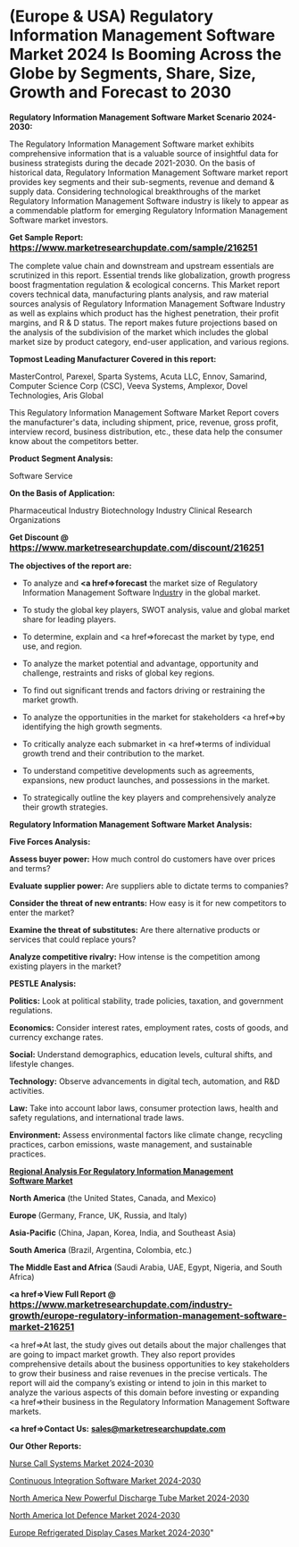 # (Europe & USA) Regulatory Information Management Software Market 2024 Is Booming Across the Globe by Segments, Share, Size, Growth and Forecast to 2030

<strong>Regulatory Information Management Software Market Scenario 2024-2030:</strong>

The Regulatory Information Management Software market exhibits comprehensive information that is a valuable source of insightful data for business strategists during the decade 2021-2030. On the basis of historical data, Regulatory Information Management Software market report provides key segments and their sub-segments, revenue and demand &amp; supply data. Considering technological breakthroughs of the market Regulatory Information Management Software industry is likely to appear as a commendable platform for emerging Regulatory Information Management Software market investors.

<strong>Get Sample Report: <a href=https://www.marketresearchupdate.com/sample/216251><font size=3 color=#0000ff>https://www.marketresearchupdate.com/sample/216251</font></a></strong>

The complete value chain and downstream and upstream essentials are scrutinized in this report. Essential trends like globalization, growth progress boost fragmentation regulation &amp; ecological concerns. This Market report covers technical data, manufacturing plants analysis, and raw material sources analysis of Regulatory Information Management Software Industry as well as explains which product has the highest penetration, their profit margins, and R & D status. The report makes future projections based on the analysis of the subdivision of the market which includes the global market size by product category, end-user application, and various regions.

<strong>Topmost Leading Manufacturer Covered in this report:</strong>

MasterControl, Parexel, Sparta Systems, Acuta LLC, Ennov, Samarind, Computer Science Corp (CSC), Veeva Systems, Amplexor, Dovel Technologies, Aris Global

This Regulatory Information Management Software Market Report covers the manufacturer's data, including shipment, price, revenue, gross profit, interview record, business distribution, etc., these data help the consumer know about the competitors better.

<strong>Product Segment Analysis: </strong>

Software
Service

<strong>On the Basis of Application:</strong>

Pharmaceutical Industry
Biotechnology Industry
Clinical Research Organizations

<strong>Get Discount @ <a href=https://www.marketresearchupdate.com/discount/216251><font size=3 color=#0000ff>https://www.marketresearchupdate.com/discount/216251</font></a></strong>

<strong><b>The objectives of the report are:</b></strong>

- To analyze and <strong><a href=><strong>forecast</strong></a></strong> the market size of Regulatory Information Management Software In<a href=ASDF991299>dustr</a>y in the global market.

- To study the global key players, SWOT analysis, value and global market share for leading players.

- To determine, explain and <a href=>forecast</a> the market by type, end use, and region.

- To analyze the market potential and advantage, opportunity and challenge, restraints and risks of global key regions.

- To find out significant trends and factors driving or restraining the market growth.

- To analyze the opportunities in the market for stakeholders <a href=>by</a> identifying the high growth segments.

- To critically analyze each submarket in <a href=>terms</a> of individual growth trend and their contribution to the market.

- To understand competitive developments such as agreements, expansions, new product launches, and possessions in the market.

- To strategically outline the key players and comprehensively analyze their growth strategies.

<strong>Regulatory Information Management Software Market Analysis:</strong>

<strong>Five Forces Analysis:</strong>

<strong>Assess buyer power:</strong> How much control do customers have over prices and terms?

<strong>Evaluate supplier power:</strong> Are suppliers able to dictate terms to companies?

<strong>Consider the threat of new entrants:</strong> How easy is it for new competitors to enter the market?

<strong>Examine the threat of substitutes:</strong> Are there alternative products or services that could replace yours?

<strong>Analyze competitive rivalry:</strong> How intense is the competition among existing players in the market?

<strong>PESTLE Analysis:</strong>

<strong>Politics:</strong> Look at political stability, trade policies, taxation, and government regulations.

<strong>Economics:</strong> Consider interest rates, employment rates, costs of goods, and currency exchange rates.

<strong>Social:</strong> Understand demographics, education levels, cultural shifts, and lifestyle changes.

<strong>Technology:</strong> Observe advancements in digital tech, automation, and R&D activities.

<strong>Law:</strong> Take into account labor laws, consumer protection laws, health and safety regulations, and international trade laws.

<strong>Environment:</strong> Assess environmental factors like climate change, recycling practices, carbon emissions, waste management, and sustainable practices.

<strong><u><b>Regional Analysis For Regulatory Information Management Software Market</b></u></strong>

<strong><b>North America</b></strong> (the United States, Canada, and Mexico)

<strong><b>Europe </b></strong>(Germany, France, UK, Russia, and Italy)

<strong><b>Asia-Pacific</b></strong> (China, Japan, Korea, India, and Southeast Asia)

<strong><b>South America</b></strong> (Brazil, Argentina, Colombia, etc.)

<strong><b>The Middle East and Africa</b></strong> (Saudi Arabia, UAE, Egypt, Nigeria, and South Africa)

<strong><a href=>View Full Report</a> @ <a href=https://www.marketresearchupdate.com/industry-growth/europe-regulatory-information-management-software-market-216251><font size=3 color=#0000ff>https://www.marketresearchupdate.com/industry-growth/europe-regulatory-information-management-software-market-216251</font></a></strong>

<a href=>At last,</a> the study gives out details about the major challenges that are going to impact market growth. They also report provides comprehensive details about the business opportunities to key stakeholders to grow their business and raise revenues in the precise verticals. The report will aid the company’s existing or intend to join in this market to analyze the various aspects of this domain before investing or expanding <a href=>their</a> business in the Regulatory Information Management Software markets.

<strong><a href=>Contact Us:</a></strong>
<strong>sales@marketresearchupdate.com</strong>

<strong>Our Other Reports:</strong>

<a href=https://www.linkedin.com/pulse/nurse-call-systems-market-202-what-factors-drive>Nurse Call Systems Market 2024-2030</a>

<a href=https://www.linkedin.com/pulse/continuous-integration-software-market-analysis>Continuous Integration Software Market 2024-2030</a>

<a href=https://www.linkedin.com/pulse/north-america-new-powerful-discharge-tube-market>North America New Powerful Discharge Tube Market 2024-2030</a>

<a href=https://www.linkedin.com/pulse/north-america-iot-defence-market-growing-y0d7f/>North America Iot Defence Market 2024-2030</a>

<a href=https://www.linkedin.com/pulse/europe-refrigerated-display-cases-market-research-q6tpf/>Europe Refrigerated Display Cases Market 2024-2030</a>"
